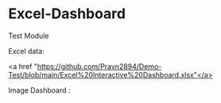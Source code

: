 # Excel-Dashboard
Test Module 

Excel data:

<a href "https://github.com/Pravn2894/Demo-Test/blob/main/Excel%20Interactive%20Dashboard.xlsx"</a>

Image Dashboard :

